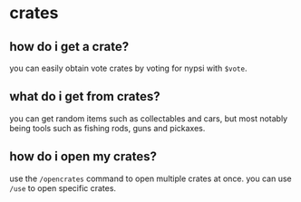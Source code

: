 # crates

## how do i get a crate?

you can easily obtain vote crates by voting for nypsi with `$vote`.

## what do i get from crates?

you can get random items such as collectables and cars, but most notably being tools such as fishing rods, guns and pickaxes.

## how do i open my crates?

use the `/opencrates` command to open multiple crates at once. you can use `/use` to open specific crates.

